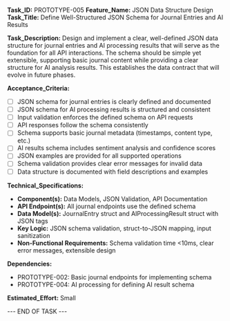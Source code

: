 **Task_ID:** PROTOTYPE-005
**Feature_Name:** JSON Data Structure Design
**Task_Title:** Define Well-Structured JSON Schema for Journal Entries and AI Results

**Task_Description:**
Design and implement a clear, well-defined JSON data structure for journal entries and AI processing results that will serve as the foundation for all API interactions. The schema should be simple yet extensible, supporting basic journal content while providing a clear structure for AI analysis results. This establishes the data contract that will evolve in future phases.

**Acceptance_Criteria:**

- [ ] JSON schema for journal entries is clearly defined and documented
- [ ] JSON schema for AI processing results is structured and consistent
- [ ] Input validation enforces the defined schema on API requests
- [ ] API responses follow the schema consistently
- [ ] Schema supports basic journal metadata (timestamps, content type, etc.)
- [ ] AI results schema includes sentiment analysis and confidence scores
- [ ] JSON examples are provided for all supported operations
- [ ] Schema validation provides clear error messages for invalid data
- [ ] Data structure is documented with field descriptions and examples

**Technical_Specifications:**

- **Component(s):** Data Models, JSON Validation, API Documentation
- **API Endpoint(s):** All journal endpoints use the defined schema
- **Data Model(s):** JournalEntry struct and AIProcessingResult struct with JSON tags
- **Key Logic:** JSON schema validation, struct-to-JSON mapping, input sanitization
- **Non-Functional Requirements:** Schema validation time <10ms, clear error messages, extensible design

**Dependencies:**

- PROTOTYPE-002: Basic journal endpoints for implementing schema
- PROTOTYPE-004: AI processing for defining AI result schema

**Estimated_Effort:** Small

--- END OF TASK ---
